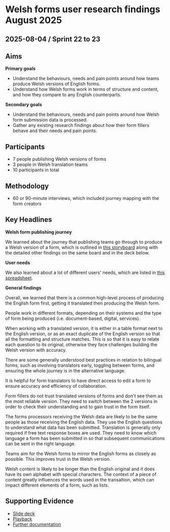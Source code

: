 # Welsh forms user research findings August 2025

## 2025-08-04 / Sprint 22 to 23

## Aims
**Primary goals**
- Understand the behaviours, needs and pain points around how teams produce Welsh versions of English forms.
- Understand how Welsh forms work in terms of structure and content, and how they compare to any English counterparts.

**Secondary goals**
- Understand the behaviours, needs and pain points around how Welsh form submission data is processed.
- Gather any existing research findings about how their form fillers behave and their needs and pain points.

## Participants
- 7 people publishing Welsh versions of forms
- 3 people in Welsh translation teams
- 10 participants in total

## Methodology
- 60 or 90-minute interviews, which included journey mapping with the form creators

## Key Headlines 
**Welsh form publishing journey**

We learned about the journey that publishing teams go through to produce a Welsh version of a form, which is outlined in [this storyboard](https://app.mural.co/t/gaap0347/m/gaap0347/1757672226529/0429baadcf8abbbe2341099bae3722542c730346?wid=0-1756742539143) along with the detailed other findings on the same board and in the deck below.

**User needs**

We also learned about a lot of different users' needs, which are listed in [this spreadsheet](https://docs.google.com/spreadsheets/d/1YVf3aRblacPmh0x43eupmTnpGAdjyW3gbn30fwR362Q/edit?pli=1&gid=0#gid=0).

**General findings**

Overall, we learned that there is a common high-level process of producing the English form first, getting it translated then producing the Welsh form.

People work in different formats, depending on their systems and the type of form being produced (i.e. document-based, digital, services).

When working with a translated version, it is either in a table format next to the English version, or as an exact duplicate of the English version so that all the formatting and structure matches. This is so that it is easy to relate each question to its original, otherwise they face challenges building the Welsh version with accuracy.

There are some generally understood best practices in relation to bilingual forms, such as involving translators early, toggling between forms, and ensuring the whole journey is in the alternative language.

It is helpful for form translators to have direct access to edit a form to ensure accuracy and efficiency of collaboration. 

Form fillers do not trust translated versions of forms and don't see them as the most reliable version. They need to switch between the 2 versions in order to check their understanding and to gain trust in the form itself.

The forms processors receiving the Welsh data are likely to be the same people as those receiving the English data. They use the English questions to understand what data has been submitted. Translation is generally only required if free text response boxes are used. They need to know which language a form has been submitted in so that subsequent communications can be sent in the right language.

Teams aim for the Welsh forms to mirror the English forms as closely as possible. This improves trust in the Welsh version.

Welsh content is likely to be longer than the English original and it does have its own alphabet with special characters. The context of a piece of content greatly influences the words used in the transaltion, which can impact different elements of a form, such as lists.

## Supporting Evidence
- [Slide deck](https://docs.google.com/presentation/d/1fHNsM-kiZ7xOZRfK-9GfJ4yQ-JefqSIIrdFht5pi114/edit?slide=id.g3619d51f40a_0_67&pli=1#slide=id.g3619d51f40a_0_67)
- [Playback](https://drive.google.com/file/d/1xvBTBjcvjAAHtawVOeVl1Qna9UX3L_VH/view?usp=drive_link)
- [Further documentation](https://drive.google.com/drive/folders/137r-LQElpXffsnOeBushhFyCGG2-SOy0)
